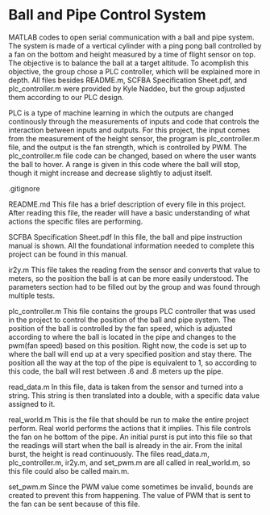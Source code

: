 # Ball and Pipe Control System
MATLAB codes to open serial communication with a ball and pipe system. The system is made of a vertical cylinder with a ping pong ball controlled by a fan on the bottom and height measured by a time of flight sensor on top. The objective is to balance the ball at a target altitude. To acomplish this objective, the group chose a PLC controller, which will be explained more in depth. All files besides README.m, SCFBA Specification Sheet.pdf, and plc_controller.m were provided by Kyle Naddeo, but the group adjusted them according to our PLC design.

PLC is a type of machine learning in which the outputs are changed continously through the measurements of inputs and code that controls the interaction between inputs and outputs. For this project, the input comes from the measurement of the height sensor, the program is plc_controller.m file, and the output is the fan strength, which is controlled by PWM. The plc_controller.m file code can be changed, based on where the user wants the ball to hover. A range is given in this code where the ball will stop, though it might increase and decrease slightly to adjust itself.

.gitignore

README.md
This file has a brief description of every file in this project. After reading this file, the reader will have a basic understanding of what actions the specific files are performing.

SCFBA Specification Sheet.pdf
In this file, the ball and pipe instruction manual is shown. All the foundational information needed to complete this project can be found in this manual.

ir2y.m
This file takes the reading from the sensor and converts that value to meters, so the position the ball is at can be more easily understood. The parameters section had to be filled out by the group and was found through multiple tests.

plc_controller.m
This file contains the groups PLC controller that was used in the project to control the position of the ball and pipe system. The position of the ball is controlled by the fan speed, which is adjusted according to where the ball is located in the pipe and changes to the pwm(fan speed) based on this position. Right now, the code is set up to where the ball will end up at a very specified position and stay there. The position all the way at the top of the pipe is equivalent to 1, so according to this code, the ball will rest between .6 and .8 meters up the pipe.

read_data.m
In this file, data is taken from the sensor and turned into a string. This string is then translated into a double, with a specific data value assigned to it.

real_world.m
This is the file that should be run to make the entire project perform. Real world performs the actions that it implies. This file controls the fan on he bottom of the pipe. An initial purst is put into this file so that the readings will start when the ball is already in the air. From the inital burst, the height is read continuously. The files read_data.m, plc_controller.m, ir2y.m, and set_pwm.m are all called in real_world.m, so this file could also be called main.m.

set_pwm.m
Since the PWM value come sometimes be invalid, bounds are created to prevent this from happening. The value of PWM that is sent to the fan can be sent because of this file.
